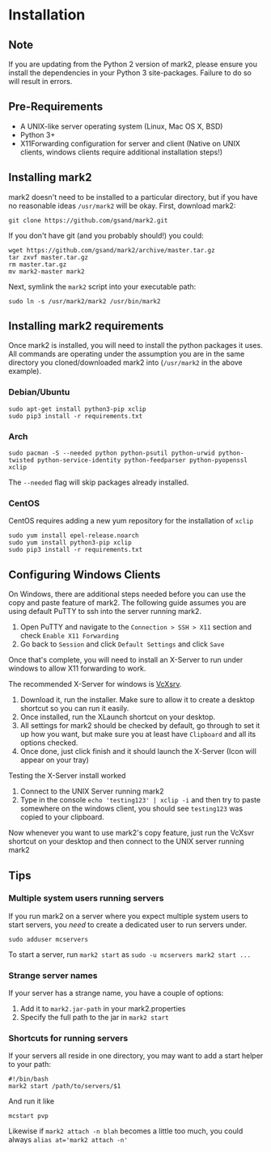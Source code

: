 # Installation

## Note

If you are updating from the Python 2 version of mark2, please ensure you install the dependencies in your Python 3 site-packages. Failure to do so will result in errors.

## Pre-Requirements

* A UNIX-like server operating system (Linux, Mac OS X, BSD)
* Python 3+
* X11Forwarding configuration for server and client (Native on UNIX clients, windows clients require additional installation steps!)

## Installing mark2

mark2 doesn't need to be installed to a particular directory, but if you have no reasonable ideas `/usr/mark2` will be
okay. First, download mark2:

    git clone https://github.com/gsand/mark2.git

If you don't have git (and you probably should!) you could:

    wget https://github.com/gsand/mark2/archive/master.tar.gz
    tar zxvf master.tar.gz
    rm master.tar.gz
    mv mark2-master mark2

Next, symlink the `mark2` script into your executable path:

    sudo ln -s /usr/mark2/mark2 /usr/bin/mark2

## Installing mark2 requirements

Once mark2 is installed, you will need to install the python packages it uses. All commands are operating under the assumption you are in the same directory you cloned/downloaded mark2 into (`/usr/mark2` in the above example).

### Debian/Ubuntu

    sudo apt-get install python3-pip xclip
    sudo pip3 install -r requirements.txt

### Arch

    sudo pacman -S --needed python python-psutil python-urwid python-twisted python-service-identity python-feedparser python-pyopenssl xclip

The `--needed` flag will skip packages already installed.

### CentOS

CentOS requires adding a new yum repository for the installation of `xclip`

    sudo yum install epel-release.noarch
    sudo yum install python3-pip xclip
    sudo pip3 install -r requirements.txt

## Configuring Windows Clients

On Windows, there are additional steps needed before you can use the copy and paste feature of mark2. The following guide assumes you are using default PuTTY to ssh into the server running mark2.

1. Open PuTTY and navigate to the `Connection > SSH > X11` section and check `Enable X11 Forwarding`
2. Go back to `Session` and click `Default Settings` and click `Save`

Once that's complete, you will need to install an X-Server to run under windows to allow X11 forwarding to work.

The recommended X-Server for windows is [VcXsrv](https://sourceforge.net/projects/vcxsrv/).

1. Download it, run the installer. Make sure to allow it to create a desktop shortcut so you can run it easily.
2. Once installed, run the XLaunch shortcut on your desktop.
3. All settings for mark2 should be checked by default, go through to set it up how you want, but make sure you at least have `Clipboard` and all its options checked.
4. Once done, just click finish and it should launch the X-Server (Icon will appear on your tray)

Testing the X-Server install worked

1. Connect to the UNIX Server running mark2
2. Type in the console `echo 'testing123' | xclip -i` and then try to paste somewhere on the windows client, you should see `testing123` was copied to your clipboard.

Now whenever you want to use mark2's copy feature, just run the VcXsvr shortcut on your desktop and then connect to the UNIX server running mark2

## Tips

### Multiple system users running servers

If you run mark2 on a server where you expect multiple system users to start servers, you *need* to create a dedicated
user to run servers under.

    sudo adduser mcservers

To start a server, run `mark2 start` as `sudo -u mcservers mark2 start ...`

### Strange server names

If your server has a strange name, you have a couple of options:

1. Add it to `mark2.jar-path` in your mark2.properties
2. Specify the full path to the jar in `mark2 start`

### Shortcuts for running servers

If your servers all reside in one directory, you may want to add a start
helper to your path:

    #!/bin/bash
    mark2 start /path/to/servers/$1

And run it like

    mcstart pvp

Likewise if `mark2 attach -n blah` becomes a little too much, you could always
`alias at='mark2 attach -n'`
